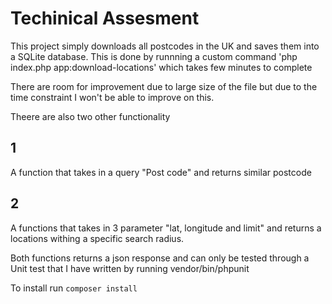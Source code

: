 # Techinical Assesment

This project simply downloads all postcodes in the UK and saves them into a SQLite database.
This is done by runnning a custom command 'php index.php app:download-locations' which takes few minutes to complete

There are room for improvement due to large size of the file but due to the time constraint I won't be able to improve on this.

Theere are also two other functionality

## 1 
A function that takes in a query "Post code" and returns similar postcode

## 2 
A functions that takes in 3 parameter "lat, longitude and limit" and returns a locations withing a specific search radius.

Both functions returns a json response and can only be tested through a Unit test that I have written by running 
vendor/bin/phpunit

To install run `composer install`
